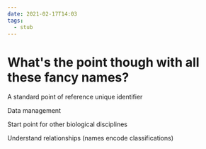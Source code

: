 ```yaml
---
date: 2021-02-17T14:03
tags: 
  - stub
---
```


# What's the point though with all these fancy names?

A standard point of reference unique identifier

Data management

Start point for other biological disciplines

Understand relationships (names encode classifications)

